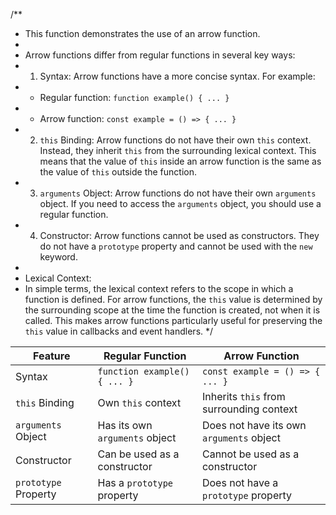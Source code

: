 /**
 * This function demonstrates the use of an arrow function.
 * 
 * Arrow functions differ from regular functions in several key ways:
 * 1. Syntax: Arrow functions have a more concise syntax. For example:
 *    - Regular function: `function example() { ... }`
 *    - Arrow function: `const example = () => { ... }`
 * 2. `this` Binding: Arrow functions do not have their own `this` context. Instead, they inherit `this` from the surrounding lexical context. This means that the value of `this` inside an arrow function is the same as the value of `this` outside the function.
 * 3. `arguments` Object: Arrow functions do not have their own `arguments` object. If you need to access the `arguments` object, you should use a regular function.
 * 4. Constructor: Arrow functions cannot be used as constructors. They do not have a `prototype` property and cannot be used with the `new` keyword.
 * 
 * Lexical Context:
 * In simple terms, the lexical context refers to the scope in which a function is defined. For arrow functions, the `this` value is determined by the surrounding scope at the time the function is created, not when it is called. This makes arrow functions particularly useful for preserving the `this` value in callbacks and event handlers.
 */

| Feature          | Regular Function                          | Arrow Function                          |
|------------------|-------------------------------------------|-----------------------------------------|
| Syntax           | `function example() { ... }`              | `const example = () => { ... }`         |
| `this` Binding   | Own `this` context                        | Inherits `this` from surrounding context|
| `arguments` Object | Has its own `arguments` object          | Does not have its own `arguments` object|
| Constructor      | Can be used as a constructor              | Cannot be used as a constructor         |
| `prototype` Property | Has a `prototype` property            | Does not have a `prototype` property    |